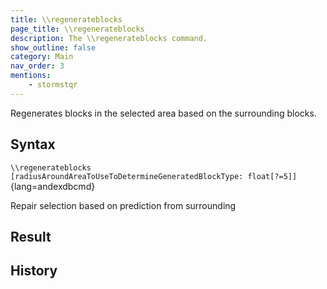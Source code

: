 ```yaml
---
title: \\regenerateblocks
page_title: \\regenerateblocks
description: The \\regenerateblocks command.
show_outline: false
category: Main
nav_order: 3
mentions:
    - stormstqr
---
```


Regenerates blocks in the selected area based on the surrounding blocks.

<CommandDetailsTable
    name="\\regenerateblocks"
    :categories="[
        'system', 'world', 'server', 'worldedit'
    ]"
    :requiredTags="[
        'canUseChatCommands'
    ]"
    ultraSecurityModeSecurityLevel="WorldEdit"
    version="1.0.0"
    :undoSupported="-2"
    :functional="true"
    :deprecated="false"
/>

## Syntax

`\\regenerateblocks [radiusAroundAreaToUseToDetermineGeneratedBlockType: float[?=5]]`{lang=andexdbcmd}

<indent>Repair selection based on prediction from surrounding</indent>

## Result


## History
